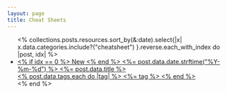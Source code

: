 ```yaml
---
layout: page
title: Cheat Sheets
---
```


<ul class="max-w-lg mx-auto text-slate-800 ">
  <% collections.posts.resources.sort_by(&:date).select{|x| x.data.categories.include?("cheatsheet") }.reverse.each_with_index do |post, idx| %>
    <li class="hover:bg-slate-100 <%= idx == 0 ? 'bg-yellow-100 rounded-xl' : '' %> " >
      <a href="<%= post.relative_url %>"
          class="p-2 flex text-center w-full  block"
      >
        <% if idx == 0 %>
          <span class="tag_badge mr-1">New</span>
        <% end %>
        <span class="font-bold pr-4">
          <%= post.data.date.strftime("%Y-%m-%d") %>
        </span>
        <span class="grow text-left">
        <%= post.data.title %>
        </span>
        <div class="text-center justify-center hidden sm:block">
          <% post.data.tags.each do |tag| %>
            <span class="tag_badge">
            <%= tag %>
            </span>
          <% end  %>
        </div>
      </a>
    </li>
  <% end %>
</ul>